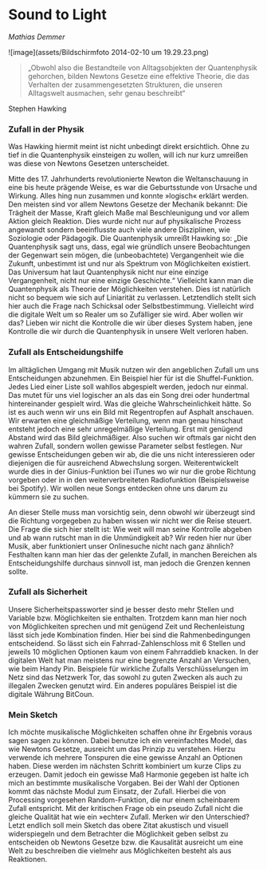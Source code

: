 # Sound to Light

_Mathias Demmer_

![image](assets/Bildschirmfoto 2014-02-10 um 19.29.23.png)

>„Obwohl also die Bestandteile von Alltagsobjekten der Quantenphysik gehorchen,
bilden Newtons Gesetze eine effektive Theorie, die das Verhalten der zusammengesetzten Strukturen,
die unseren Alltagswelt ausmachen, sehr genau beschreibt“   

Stephen Hawking

### Zufall in der Physik
Was Hawking hiermit meint ist nicht unbedingt direkt ersichtlich. Ohne zu tief in die Quantenphysik einsteigen zu wollen, will ich nur kurz umreißen was diese von Newtons Gesetzen unterscheidet. 

Mitte des 17. Jahrhunderts revolutionierte Newton die Weltanschauung in eine bis heute prägende Weise, es war die Geburtsstunde von Ursache und Wirkung. Alles hing nun zusammen und konnte »logisch« erklärt werden. Den meisten sind vor allem Newtons Gesetze der Mechanik bekannt: Die Trägheit der Masse, Kraft gleich Maße mal Beschleunigung und vor allem Aktion gleich Reaktion. Dies wurde nicht nur auf physikalische Prozess angewandt sondern beeinflusste auch viele andere Disziplinen, wie Soziologie oder Pädagogik. Die Quantenphysik umreißt Hawking so: „Die Quantenphysik sagt uns, dass, egal wie gründlich unsere Beobachtungen der Gegenwart sein mögen, die (unbeobachtete) Vergangenheit wie die Zukunft, unbestimmt ist und nur als Spektrum von Möglichkeiten existiert.   
Das Universum hat laut Quantenphysik nicht nur eine einzige Vergangenheit, nicht nur eine einzige Geschichte.“ Vielleicht kann man die Quantenphysik als Theorie der Möglichkeiten verstehen. Dies ist natürlich nicht so bequem wie sich auf Liniarität zu verlassen. Letztendlich stellt sich hier auch die Frage nach Schicksal oder Selbstbestimmung.
Vielleicht wird die digitale Welt um so Realer um so Zufälliger sie wird. Aber wollen wir das? Lieben wir nicht die Kontrolle die wir über dieses System haben, jene Kontrolle die wir durch die Quantenphysik in unsere Welt verloren haben.

### Zufall als Entscheidungshilfe
Im alltäglichen Umgang mit Musik nutzen wir den angeblichen Zufall um uns Entscheidungen abzunehmen. Ein Beispiel hier für ist die Shuffel-Funktion. Jedes Lied einer Liste soll wahllos abgespielt werden, jedoch nur einmal. Das mutet für uns viel logischer an als das ein Song drei oder hundertmal hintereinander gespielt wird. Was die gleiche Wahrscheinlichkeit hätte. So ist es auch wenn wir uns ein Bild mit Regentropfen auf Asphalt anschauen. Wir erwarten eine gleichmäßige Verteilung, wenn man genau hinschaut entsteht jedoch eine sehr unregelmäßige Verteilung. Erst mit genügend Abstand wird das Bild gleichmäßiger. Also suchen wir oftmals gar nicht den wahren Zufall, sondern wollen gewisse Parameter selbst festlegen. Nur gewisse Entscheidungen geben wir ab, die die uns nicht interessieren oder diejenigen die für ausreichend Abwechslung sorgen. Weiterentwickelt wurde dies in der Ginius-Funktion bei iTunes wo wir nur die grobe Richtung vorgeben oder in in den weiterverbreiteten Radiofunktion (Beispielsweise bei Spotify). Wir wollen neue Songs entdecken ohne uns darum zu kümmern sie zu suchen.  

An dieser Stelle muss man vorsichtig sein, denn obwohl wir überzeugt sind die Richtung vorgegeben zu haben wissen wir nicht wer die Reise steuert. Die Frage die sich hier stellt ist: Wie weit will man seine Kontrolle abgeben und ab wann rutscht man in die Unmündigkeit ab? Wir reden hier nur über Musik, aber funktioniert unser Onlinesuche nicht nach ganz ähnlich?
Festhalten kann man hier das der gelenkte Zufall, in manchen Bereichen als Entscheidungshilfe durchaus sinnvoll ist, man jedoch die Grenzen kennen sollte.

### Zufall als Sicherheit
Unsere Sicherheitspassworter sind je besser desto mehr Stellen und Variable bzw. Möglichkeiten sie enthalten. Trotzdem kann man hier noch von Möglichkeiten sprechen und mit genügend Zeit und Rechenleistung lässt sich jede Kombination finden. Hier bei sind die Rahmenbedingungen entscheidend. So lässt sich ein Fahrrad-Zahlenschloss mit 6 Stellen und jeweils 10 möglichen Optionen kaum von einem Fahrraddieb knacken. In der digitalen Welt hat man meistens nur eine begrenzte Anzahl an Versuchen, wie beim Handy Pin. Beispiele für wirkliche Zufalls Verschlüsselungen im Netz sind das Netzwerk Tor, das sowohl zu guten Zwecken als auch zu illegalen Zwecken genutzt wird. Ein anderes populäres Beispiel ist die digitale Währung BitCoun.

### Mein Sketch
Ich möchte musikalische Möglichkeiten schaffen ohne ihr Ergebnis voraus sagen sagen zu können. Dabei benutze ich ein vereinfachtes Model, das wie Newtons Gesetze, ausreicht um das Prinzip zu verstehen. Hierzu verwende ich mehrere Tonspuren die eine gewisse Anzahl an Optionen haben. Diese werden im nächsten Schritt kombiniert um kurze Clips zu erzeugen. Damit jedoch ein gewisse Maß Harmonie gegeben ist halte ich mich an bestimmte musikalische Vorgaben. Bei der Wahl der Optionen kommt das nächste Modul zum Einsatz, der Zufall. Hierbei die von Processing vorgesehen Random-Funktion, die nur einem scheinbarem Zufall entspricht. Mit der kritischen Frage ob ein pseudo Zufall nicht die gleiche Qualität hat wie ein »echter« Zufall. Merken wir den Unterschied?
Letzt endlich soll mein Sketch das obere Zitat akustisch und visuell widerspiegeln und dem Betrachter die Möglichkeit geben selbst zu entscheiden ob Newtons Gesetze bzw. die Kausalität ausreicht um eine Welt zu beschreiben die vielmehr aus Möglichkeiten besteht als aus Reaktionen.
